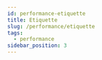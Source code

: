 ```yaml
---
id: performance-etiquette
title: Etiquette
slug: /performance/etiquette
tags:
  - performance
sidebar_position: 3
---
```

